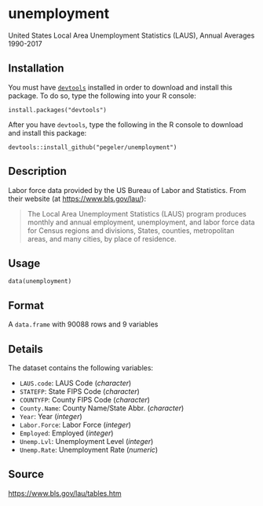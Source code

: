 # unemployment
United States Local Area Unemployment Statistics (LAUS), Annual Averages 1990-2017

## Installation

You must have [`devtools`](https://cran.r-project.org/web/packages/devtools/index.html) installed in order to download and install this package. To do so, type the following into your R console:

    install.packages("devtools")

After you have `devtools`, type the following in the R console to download and install this package:

    devtools::install_github("pegeler/unemployment")

## Description

Labor force data provided by the US Bureau of Labor and Statistics. From their website (at <https://www.bls.gov/lau/>):

> The Local Area Unemployment Statistics (LAUS) program produces monthly and annual employment, unemployment, and labor force data for Census regions and divisions, States, counties, metropolitan areas, and many cities, by place of residence.

## Usage

    data(unemployment)

## Format

A `data.frame` with 90088 rows and 9 variables

## Details

The dataset contains the following variables:

- `LAUS.code`: LAUS Code (*character*)
- `STATEFP`: State FIPS Code (*character*)
- `COUNTYFP`: County FIPS Code (*character*)
- `County.Name`: County Name/State Abbr. (*character*)
- `Year`: Year (*integer*)
- `Labor.Force`: Labor Force (*integer*)
- `Employed`: Employed (*integer*)
- `Unemp.Lvl`: Unemployment Level (*integer*)
- `Unemp.Rate`: Unemployment Rate (*numeric*)

## Source

<https://www.bls.gov/lau/tables.htm>
